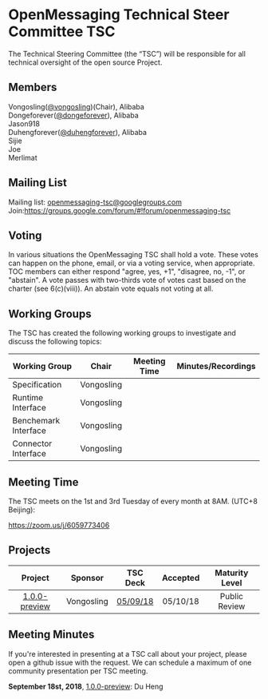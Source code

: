 # OpenMessaging Technical Steer Committee TSC
   The Technical Steering Committee (the “TSC”) will be responsible for all technical oversight of the open source Project.
   
   
## Members
   Vongosling([@vongosling](https://github.com/vongosling))(Chair), Alibaba     
   Dongeforever([@dongeforever](https://github.com/dongeforever)), Alibaba       
   Jason918     
   Duhengforever([@duhengforever](https://github.com/duhengforever)), Alibaba       
   Sijie    
   Joe     
   Merlimat     
   
## Mailing List
   Mailing list: openmessaging-tsc@googlegroups.com    
   Join:https://groups.google.com/forum/#!forum/openmessaging-tsc
  
   
## Voting

In various situations the OpenMessaging TSC shall hold a vote. These votes can happen on the phone, email, or via a voting service, when appropriate. TOC members can either respond "agree, yes, +1", "disagree, no, -1", or "abstain". A vote passes with two-thirds vote of votes cast based on the charter (see 6(c)(viii)). An abstain vote equals not voting at all.

## Working Groups
The TSC has created the following working groups to investigate and discuss the following topics:

| Working Group | Chair            | Meeting Time                          | Minutes/Recordings |
|---------------|------------------|---------------------------------------|--------------------|
|Specification|Vongosling|||
|Runtime Interface|Vongosling|||
|Benchemark Interface|Vongosling|||
|Connector Interface|Vongosling|||

## Meeting Time
The TSC meets on the 1st and 3rd Tuesday of every month at 8AM. (UTC+8 Beijing):

https://zoom.us/j/6059773406

## Projects

**Project**|**Sponsor**|**TSC Deck**|**Accepted**|**Maturity Level**
:-----:|:-----:|:-----:|:-----:|:-----:
[1.0.0-preview](https://github.com/openmessaging/specification)|Vongosling|[05/09/18](https://github.com/openmessaging/specification)|05/10/18|Public Review



## Meeting Minutes 
If you're interested in presenting at a TSC call about your project, please open a github issue with the request. We can schedule a maximum of one community presentation per TSC meeting.     

**September 18st, 2018**, [1.0.0-preview](https://github.com/openmessaging/specification): Du Heng
